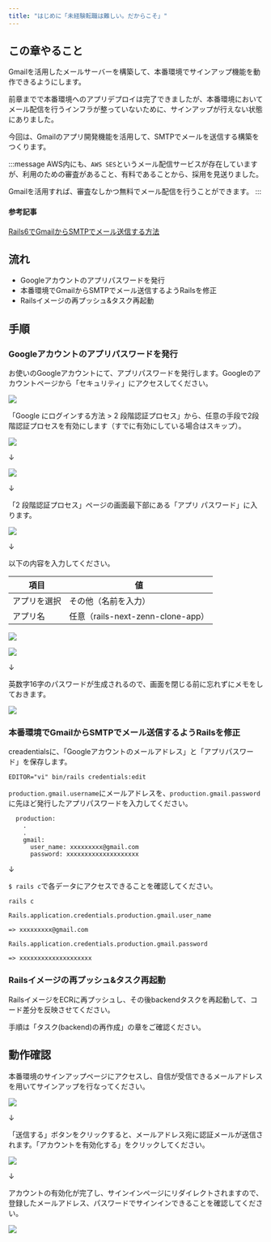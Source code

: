 ```yaml
---
title: "はじめに「未経験転職は難しい。だからこそ」"
---
```


## この章やること

Gmailを活用したメールサーバーを構築して、本番環境でサインアップ機能を動作できるようにします。

前章までで本番環境へのアプリデプロイは完了できましたが、本番環境においてメール配信を行うインフラが整っていないために、サインアップが行えない状態にありました。

今回は、Gmailのアプリ開発機能を活用して、SMTPでメールを送信する構築をつくります。

:::message
AWS内にも、`AWS SES`というメール配信サービスが存在していますが、利用のための審査があること、有料であることから、採用を見送りました。

Gmailを活用すれば、審査なしかつ無料でメール配信を行うことができます。
:::

#### 参考記事

[Rails6でGmailからSMTPでメール送信する方法](https://labo.kon-ruri.co.jp/rails-send-mail-via-gmail-smtp/#index_id0)

## 流れ

- Googleアカウントのアプリパスワードを発行
- 本番環境でGmailからSMTPでメール送信するようRailsを修正
- Railsイメージの再プッシュ&タスク再起動

## 手順

### Googleアカウントのアプリパスワードを発行

お使いのGoogleアカウントにて、アプリパスワードを発行します。Googleのアカウントページから「セキュリティ」にアクセスしてください。

![](https://storage.googleapis.com/zenn-user-upload/f8b5ede8d8ef-20230603.png)

「Google にログインする方法 > 2 段階認証プロセス」から、任意の手段で2段階認証プロセスを有効にします（すでに有効にしている場合はスキップ）。

![](https://storage.googleapis.com/zenn-user-upload/976b7eab1518-20230603.png)

↓

![](https://storage.googleapis.com/zenn-user-upload/136a1b9fecdc-20230603.png)

↓

「2 段階認証プロセス」ページの画面最下部にある「アプリ パスワード」に入ります。

![](https://storage.googleapis.com/zenn-user-upload/2d4210bd4500-20230603.png)

↓

以下の内容を入力してください。

|項目|値|
|---|---|
|アプリを選択|その他（名前を入力）|
|アプリ名|任意（rails-next-zenn-clone-app）|

![](https://storage.googleapis.com/zenn-user-upload/2814f6f22173-20230603.png)

![](https://storage.googleapis.com/zenn-user-upload/444e311d114c-20230603.png)

↓

英数字16字のパスワードが生成されるので、画面を閉じる前に忘れずにメモをしておきます。

![](https://storage.googleapis.com/zenn-user-upload/8f09b9d60682-20230603.png)

### 本番環境でGmailからSMTPでメール送信するようRailsを修正

creadentialsに、「Googleアカウントのメールアドレス」と「アプリパスワード」を保存します。

```sh:railsコンテナ
EDITOR="vi" bin/rails credentials:edit
```

`production.gmail.username`にメールアドレスを、`production.gmail.password`に先ほど発行したアプリパスワードを入力してください。

```
  production:
    .
    .
    gmail:
      user_name: xxxxxxxxx@gmail.com
      password: xxxxxxxxxxxxxxxxxxxx
```

↓

`$ rails c`で各データにアクセスできることを確認してください。

```sh:railsコンテナ
rails c
```

```sh:railsコンテナ > railsコンソール
Rails.application.credentials.production.gmail.user_name
```

```
=> xxxxxxxxx@gmail.com
```

```sh:railsコンテナ > railsコンソール
Rails.application.credentials.production.gmail.password
```

```
=> xxxxxxxxxxxxxxxxxxxx
```


### Railsイメージの再プッシュ&タスク再起動

RailsイメージをECRに再プッシュし、その後backendタスクを再起動して、コード差分を反映させてください。

手順は「タスク(backend)の再作成」の章をご確認ください。

## 動作確認

本番環境のサインアップページにアクセスし、自信が受信できるメールアドレスを用いてサインアップを行なってください。

![](https://storage.googleapis.com/zenn-user-upload/49631d7d5b0a-20230823.png)

↓

「送信する」ボタンをクリックすると、メールアドレス宛に認証メールが送信されます。「アカウントを有効化する」をクリックしてください。

![](https://storage.googleapis.com/zenn-user-upload/08c2a8a3f496-20230823.png)

↓

アカウントの有効化が完了し、サインインページにリダイレクトされますので、登録したメールアドレス、パスワードでサインインできることを確認してください。

![](https://storage.googleapis.com/zenn-user-upload/7b0177df8f26-20230823.png)
